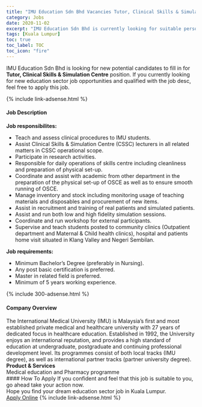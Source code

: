 ```yaml
---
title: "IMU Education Sdn Bhd Vacancies Tutor, Clinical Skills & Simulation Centre" 
category: Jobs 
date: 2020-11-02 
excerpt: "IMU Education Sdn Bhd is currently looking for suitable person to fill in the Tutor, Clinical Skills & Simulation Centre which positioned at Kuala Lumpur" 
tags: [Kuala Lumpur] 
toc: true 
toc_label: TOC 
toc_icon: "fire" 
--- 
```


<p>IMU Education Sdn Bhd is looking for new potential candidates to fill in for <b>Tutor, Clinical Skills & Simulation Centre</b> position. If you currently looking for new education sector job opportunities and qualified with the job desc, feel free to apply this job.
</p>{% include link-adsense.html %} 
<div><div><h4>Job Description</h4></div><div><div><span><div><div><strong>Job responsibilites:</strong></div><ul><li>Teach and assess clinical procedures to IMU students.</li><li>Assist Clinical Skills &amp; Simulation Centre (CSSC) lecturers in all related matters in CSSC operational scope.</li><li>Participate in research activities.</li><li>Responsible for daily operations of skills centre including cleanliness and preparation of physical set-up.</li><li>Coordinate and assist with academic from other department in the preparation of the physical set-up of OSCE as well as to ensure smooth running of OSCE.</li><li>Manage inventory and stock including monitoring usage of teaching materials and disposables and procurement of new items.</li><li>Assist in recruitment and training of real patients and simulated patients.</li><li>Assist and run both low and high fidelity simulation sessions.</li><li>Coordinate and run workshop for external participants.</li><li>Supervise and teach students posted to community clinics (Outpatient department and Maternal &amp; Child health clinics), hospital and patients home visit situated in Klang Valley and Negeri Sembilan.</li></ul><div><strong>Job requirements:</strong></div><ul><li>Minimum Bachelor&#8217;s Degree (preferably in Nursing).</li><li>Any post basic certification is preferred.</li><li>Master in related field is preferred.</li><li>Minimum of 5 years working experience.</li></ul></div></span></div></div></div> 
{% include 300-adsense.html %} 
<div><div><h4>Company Overview</h4></div><div><div><span><div><div>
	The International Medical University (IMU) is Malaysia&#8217;s first and most established private medical and healthcare university with 27 years of dedicated focus in healthcare education. Established in 1992, the University enjoys an international reputation, and provides a high standard of education at undergraduate, postgraduate and continuing professional development level. Its programmes consist of both local tracks (IMU degree), as well as international partner tracks (partner university degree).&#160;</div>
<div>
<strong>Product &amp; Services</strong></div>
<div>
	Medical education and Pharmacy programme</div></div></span></div></div></div> 
#### How To Apply 
If you confident and feel that this job is suitable to you, go ahead take your action now. <br/> 
Hope you find your dream education sector job in Kuala Lumpur. <br/> 
<a href="https://www.jobstreet.com.my/en/job/tutor-clinical-skills-simulation-centre-4410567?jobId=jobstreet-my-job-4410567&sectionRank=5&token=0~54420723-d966-44dd-9782-8baea185a3c9&fr=SRP%20View%20In%20New%20Ta" class="btn btn--info" target="_blank" rel="nofollow noopenner">Apply Online</a> 
{% include link-adsense.html %} 